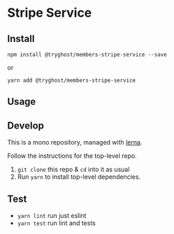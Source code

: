 # Stripe Service

## Install

`npm install @tryghost/members-stripe-service --save`

or

`yarn add @tryghost/members-stripe-service`


## Usage


## Develop

This is a mono repository, managed with [lerna](https://lernajs.io/).

Follow the instructions for the top-level repo.
1. `git clone` this repo & `cd` into it as usual
2. Run `yarn` to install top-level dependencies.

## Test

- `yarn lint` run just eslint
- `yarn test` run lint and tests
